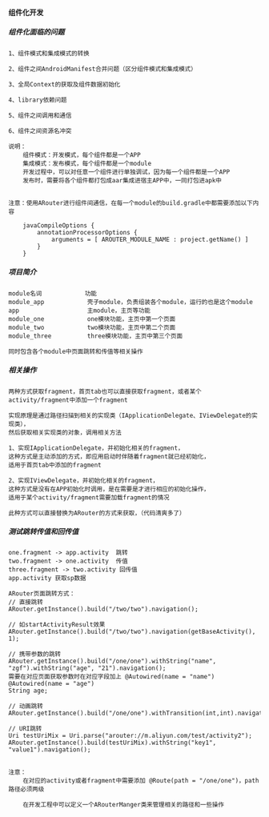 #### 组件化开发

##### 组件化面临的问题

    1、组件模式和集成模式的转换
    
    2、组件之间AndroidManifest合并问题（区分组件模式和集成模式）
    
    3、全局Context的获取及组件数据初始化
    
    4、library依赖问题
    
    5、组件之间调用和通信
    
    6、组件之间资源名冲突
    
    说明：
        组件模式：开发模式，每个组件都是一个APP
        集成模式：发布模式，每个组件都是一个module
        开发过程中，可以对任意一个组件进行单独调试，因为每一个组件都是一个APP
        发布时，需要将各个组件都打包成aar集成进宿主APP中，一同打包进apk中
        
        
    注意：使用ARouter进行组件间通信，在每一个module的build.gradle中都需要添加以下内容
    
        javaCompileOptions {
            annotationProcessorOptions {
                arguments = [ AROUTER_MODULE_NAME : project.getName() ]
            }
        }
       
       
##### 项目简介
    module名词            功能
    module_app            壳子module，负责组装各个module，运行的也是这个module
    app                   主module，主页等功能
    module_one            one模块功能，主页中第一个页面
    module_two            two模块功能，主页中第二个页面
    module_three          three模块功能，主页中第三个页面
    
    同时包含各个module中页面跳转和传值等相关操作
    
    
##### 相关操作
    
    两种方式获取fragment，首页tab也可以直接获取fragment，或者某个activity/fragment中添加一个fragment
    
    实现原理是通过路径扫描到相关的实现类（IApplicationDelegate、IViewDelegate的实现类），
    然后获取相关实现类的对象，调用相关方法
    
    1、实现IApplicationDelegate，并初始化相关的fragment，
    这种方式是主动添加的方式，即应用启动时伴随着fragment就已经初始化，
    适用于首页tab中添加的fragment
    
    2、实现IViewDelegate，并初始化相关的fragment，
    这种方式是没有在APP初始化时调用，是在需要是才进行相应的初始化操作，
    适用于某个activity/fragment需要加载fragment的情况
    
    此种方式可以直接替换为ARouter的方式来获取，（代码清爽多了）
    
##### 测试跳转传值和回传值

    one.fragment -> app.activity  跳转
    two.fragment -> one.activity  传值
    three.fragment -> two.activity 回传值
    app.activity 获取sp数据
    
    ARouter页面跳转方式：
    // 直接跳转
    ARouter.getInstance().build("/two/two").navigation(); 
    
    // 如startActivityResult效果
    ARouter.getInstance().build("/two/two").navigation(getBaseActivity(), 1); 
    
    // 携带参数的跳转
    ARouter.getInstance().build("/one/one").withString("name", "zgf").withString("age", "21").navigation();    
    需要在对应页面获取参数时在对应字段加上 @Autowired(name = "name") 
    @Autowired(name = "age")
    String age;
    
    // 动画跳转
    ARouter.getInstance().build("/one/one").withTransition(int,int).navigation();
    
    // URI跳转
    Uri testUriMix = Uri.parse("arouter://m.aliyun.com/test/activity2");
    ARouter.getInstance().build(testUriMix).withString("key1", "value1").navigation();
    
    
    注意：
        在对应的activity或者fragment中需要添加 @Route(path = "/one/one")，path路径必须两级
        
        在开发工程中可以定义一个ARouterManger类来管理相关的路径和一些操作
        
